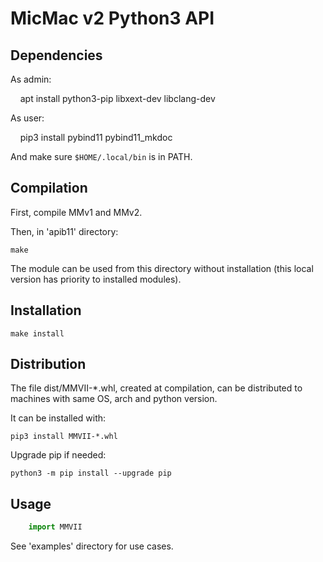 MicMac v2 Python3 API
=====================


Dependencies
------------

As admin:

    apt install python3-pip libxext-dev libclang-dev

As user:

    pip3 install pybind11 pybind11_mkdoc

And make sure `$HOME/.local/bin` is in PATH.


Compilation
-----------

First, compile MMv1 and MMv2.

Then, in 'apib11' directory:

    make

The module can be used from this directory without installation (this local version has priority to installed modules).

Installation
------------

    make install

Distribution
------------

The file dist/MMVII-*.whl, created at compilation, can be distributed to machines with same OS, arch and python version.

It can be installed with:

    pip3 install MMVII-*.whl

Upgrade pip if needed:

    python3 -m pip install --upgrade pip

Usage
-----

```python
    import MMVII
```

See 'examples' directory for use cases.

